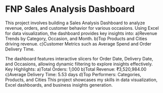 # FNP Sales Analysis Dashboard
This project involves building a Sales Analysis Dashboard to analyze revenue, orders, and customer behavior for various occasions.
Using Excel for data visualization, the dashboard provides key insights into:
  a)Revenue Trends by Category, Occasion, and Month.
  b)Top Products and Cities driving revenue.
  c)Customer Metrics such as Average Spend and Order Delivery Time.

The dashboard features interactive slicers for Order Date, Delivery Date, and Occasions, allowing dynamic filtering to explore insights effectively.
Key Highlights:
a)Total Orders: 1,000
b)Total Revenue: ₹3,520,984.00
c)Average Delivery Time: 5.53 days
d)Top Performers: Categories, Products, and Cities
This project showcases my skills in data visualization, Excel dashboards, and business insights generation.
